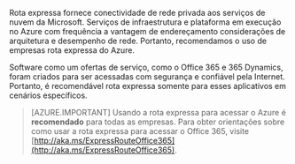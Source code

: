Rota expressa fornece conectividade de rede privada aos serviços de nuvem da Microsoft. Serviços de infraestrutura e plataforma em execução no Azure com frequência a vantagem de endereçamento considerações de arquitetura e desempenho de rede. Portanto, recomendamos o uso de empresas rota expressa do Azure.

Software como um ofertas de serviço, como o Office 365 e 365 Dynamics, foram criados para ser acessadas com segurança e confiável pela Internet.  Portanto, é recomendável rota expressa somente para esses aplicativos em cenários específicos.

> [AZURE.IMPORTANT]
> Usando a rota expressa para acessar o Azure é **recomendado** para todas as empresas. Para obter orientações sobre como usar a rota expressa para acessar o Office 365, visite [http://aka.ms/ExpressRouteOffice365](http://aka.ms/ExpressRouteOffice365).